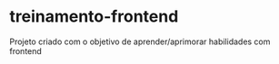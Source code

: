 # treinamento-frontend
 Projeto criado com o objetivo de aprender/aprimorar habilidades com frontend
